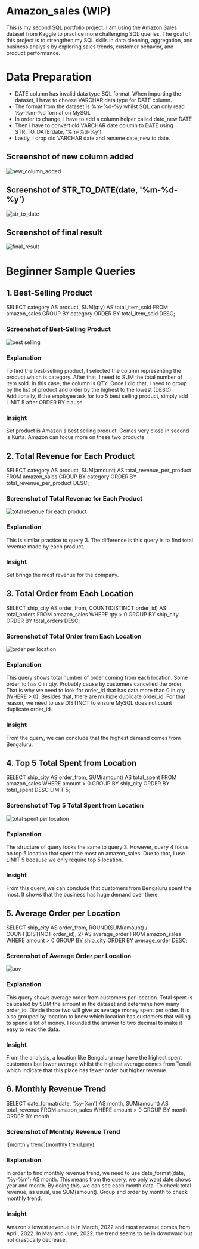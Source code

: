 # Amazon_sales (WIP)
This is my second SQL portfolio project. I am using the Amazon Sales dataset from Kaggle to practice more challenging SQL queries. The goal of this project is to strengthen my SQL skills in data cleaning, aggregation, and business analysis by exploring sales trends, customer behavior, and product performance.

# Data Preparation
- DATE column has invalid data type SQL format. When importing the dataset, I have to choose VARCHAR data type for DATE column.
- The format from the dataset is %m-%d-%y whilst SQL can only read %y-%m-%d format on MySQL
- In order to change, I have to add a column helper called date_new DATE
- Then I have to convert old VARCHAR date column to DATE using STR_TO_DATE(date, '%m-%d-%y')
- Lastly, I drop old VARCHAR date and rename date_new to date.

## Screenshot of new column added
![new_column_added](add_new_column.png)

## Screenshot of STR_TO_DATE(date, '%m-%d-%y')
![str_to_date](str_to_date.png)

## Screenshot of final result
![final_result](last_action1.png)

# Beginner Sample Queries 

## 1. Best-Selling Product
SELECT category AS product, SUM(qty) AS total_item_sold
FROM amazon_sales
GROUP BY category
ORDER BY total_item_sold DESC;

### Screenshot of Best-Selling Product
![best selling](best_selling.png)

### Explanation
To find the best-selling product, I selected the column representing the product which is category. After that, I need to SUM the total number of item sold. In this case, the column is QTY. Once I did that, I need to group by the list of product and order by the highest to the lowest (DESC). Additionally, if the employee ask for top 5 best selling product, simply add LIMIT 5 after ORDER BY clause.

### Insight
Set product is Amazon's best selling product. Comes very close in second is Kurta. Amazon can focus more on these two products.

## 2. Total Revenue for Each Product
SELECT category AS product, SUM(amount) AS total_revenue_per_product
FROM amazon_sales
GROUP BY category
ORDER BY total_revenue_per_product DESC;

### Screenshot of Total Revenue for Each Product
![total revenue for each product](total_revenue_for_product.png)

### Explanation
This is similar practice to query 3. The difference is this query is to find total revenue made by each product.

### Insight
Set brings the most revenue for the company. 

## 3. Total Order from Each Location
SELECT ship_city AS order_from, COUNT(DISTINCT order_id) AS total_orders
FROM amazon_sales
WHERE qty > 0
GROUP BY ship_city
ORDER BY total_orders DESC;

### Screenshot of Total Order from Each Location
![order per location](order_per_location.png)

### Explanation
This query shows total number of order coming from each location. Some order_id has 0 in qty. Probably cause by customers cancelled the order. That is why we need to look for order_id that has data more than 0 in qty (WHERE > 0). Besides that, there are multiple duplicate order_id. For that reason, we need to use DISTINCT to ensure MySQL does not count duplicate order_id.

### Insight
From the query, we can conclude that the highest demand comes from Bengaluru.

## 4. Top 5 Total Spent from Location
SELECT ship_city AS order_from, SUM(amount) AS total_spent
FROM amazon_sales
WHERE amount > 0
GROUP BY ship_city
ORDER BY total_spent DESC LIMIT 5;

### Screenshot of Top 5 Total Spent from Location
![total spent per location](total_spent_location.png)

### Explanation
The structure of query looks the same to query 3. However, query 4 focus on top 5 location that spent the most on amazon_sales. Due to that, I use LIMIT 5 because we only require top 5 location. 

### Insight
From this query, we can conclude that customers from Bengaluru spent the most.  It shows that the business has huge demand over there.

## 5. Average Order per Location
SELECT ship_city AS order_from, ROUND(SUM(amount) / COUNT(DISTINCT order_id), 2) AS average_order
FROM amazon_sales
WHERE amount > 0
GROUP BY ship_city
ORDER BY average_order DESC;

### Screenshot of Average Order per Location
![aov](aov.png)

### Explanation
This query shows average order from customers per location. Total spent is calucated by SUM the amount in the dataset and determine how many order_id. Divide those two will give us average money spent per order. It is also grouped by location to know which location has customers that willing to spend a lot of money. I rounded the answer to two decimal to make it easy to read the data. 

### Insight
From the analysis, a location like Bengaluru may have the highest spent customers but lower average whilst the highest average comes from Tenali which indicate that this place has fewer order but higher revenue.

## 6. Monthly Revenue Trend
SELECT date_format(date, '%y-%m') AS month, SUM(amount) AS total_revenue
FROM amazon_sales
WHERE amount > 0
GROUP BY month
ORDER BY month

### Screenshot of Monthly Revenue Trend
![monthly trend](monthly trend.pny)

### Explanation
In order to find monthly revenue trend, we need to use date_format(date, '%y-%m') AS month. This means from the query, we only want date shows year and month. By doing this, we can see each month data. To check total revenue, as usual, use SUM(amount). Group and order by month to check monthly trend.

### Insight
Amazon's lowest revenue is in March, 2022 and most revenue comes from April, 2022. In May and June, 2022, the trend seems to be in downward but not drastically decrease.

